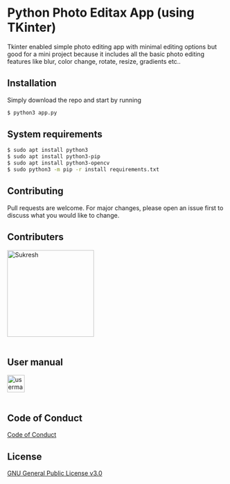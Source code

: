 # Python Photo Editax App (using TKinter)

Tkinter enabled simple photo editing app with minimal editing options but good for a mini project because it includes all the basic photo editing features like blur, color change, rotate, resize, gradients etc..

## Installation

Simply download the repo and start by running

```bash
$ python3 app.py
```

## System requirements

```bash
$ sudo apt install python3
$ sudo apt install python3-pip
$ sudo apt install python3-opencv
$ sudo python3 -m pip -r install requirements.txt
```

## Contributing
Pull requests are welcome. For major changes, please open an issue first to discuss what you would like to change.

## Contributers
[<img target="_blank" alt="Sukresh" width="200px" src="https://avatars.githubusercontent.com/u/34400639">](https://github.com/sukreshmanda/)  
<br />  
## User manual

[<img target="_blank" alt="usermanual" width="40px"  src="https://us.123rf.com/450wm/anatolir/anatolir1907/anatolir190701360/126596543-stock-vector-user-guide-papers-icon-flat-style.jpg">](../main/usermanual.md)  
<br />  
## Code of Conduct
[Code of Conduct](https://github.com/sukreshmanda/Photo-Editax-App/blob/main/CODE_OF_CONDUCT.md)
<br />  
## License
[GNU General Public License v3.0 ](https://github.com/sukreshmanda/Photo-Editax-App/blob/main/LICENSE)
<br />
